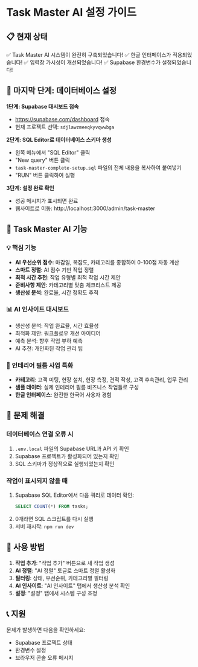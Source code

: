 # Task Master AI 설정 가이드

## 📋 현재 상태
✅ Task Master AI 시스템이 완전히 구축되었습니다!
✅ 한글 인터페이스가 적용되었습니다!
✅ 입력창 가시성이 개선되었습니다!
✅ Supabase 환경변수가 설정되었습니다!

## 🚀 마지막 단계: 데이터베이스 설정

**1단계: Supabase 대시보드 접속**
- https://supabase.com/dashboard 접속
- 현재 프로젝트 선택: `sdjlawzmeeqkyvqwwbga`

**2단계: SQL Editor로 데이터베이스 스키마 생성**
- 왼쪽 메뉴에서 "SQL Editor" 클릭
- "New query" 버튼 클릭
- `task-master-complete-setup.sql` 파일의 전체 내용을 복사하여 붙여넣기
- "RUN" 버튼 클릭하여 실행

**3단계: 설정 완료 확인**
- 성공 메시지가 표시되면 완료
- 웹사이트로 이동: http://localhost:3000/admin/task-master

## 🎯 Task Master AI 기능

### 💡 핵심 기능
- **AI 우선순위 점수**: 마감일, 복잡도, 카테고리를 종합하여 0-100점 자동 계산
- **스마트 정렬**: AI 점수 기반 작업 정렬
- **최적 시간 추천**: 작업 유형별 최적 작업 시간 제안
- **준비사항 제안**: 카테고리별 맞춤 체크리스트 제공
- **생산성 분석**: 완료율, 시간 정확도 추적

### 📊 AI 인사이트 대시보드
- 생산성 분석: 작업 완료율, 시간 효율성
- 최적화 제안: 워크플로우 개선 아이디어
- 예측 분석: 향후 작업 부하 예측
- AI 추천: 개인화된 작업 관리 팁

### 🎨 인테리어 필름 사업 특화
- **카테고리**: 고객 미팅, 현장 설치, 현장 측정, 견적 작성, 고객 후속관리, 업무 관리
- **샘플 데이터**: 실제 인테리어 필름 비즈니스 작업들로 구성
- **한글 인터페이스**: 완전한 한국어 사용자 경험

## 🔧 문제 해결

### 데이터베이스 연결 오류 시
1. `.env.local` 파일의 Supabase URL과 API 키 확인
2. Supabase 프로젝트가 활성화되어 있는지 확인
3. SQL 스키마가 정상적으로 실행되었는지 확인

### 작업이 표시되지 않을 때
1. Supabase SQL Editor에서 다음 쿼리로 데이터 확인:
   ```sql
   SELECT COUNT(*) FROM tasks;
   ```
2. 0개라면 SQL 스크립트를 다시 실행
3. 서버 재시작: `npm run dev`

## 🌟 사용 방법

1. **작업 추가**: "작업 추가" 버튼으로 새 작업 생성
2. **AI 정렬**: "AI 정렬" 토글로 스마트 정렬 활성화
3. **필터링**: 상태, 우선순위, 카테고리별 필터링
4. **AI 인사이트**: "AI 인사이트" 탭에서 생산성 분석 확인
5. **설정**: "설정" 탭에서 시스템 구성 조정

## 📞 지원
문제가 발생하면 다음을 확인하세요:
- Supabase 프로젝트 상태
- 환경변수 설정
- 브라우저 콘솔 오류 메시지